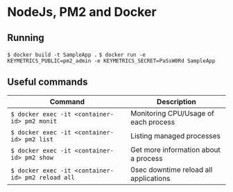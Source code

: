 # NodeJs, PM2 and Docker

## Running
```$ docker build -t SampleApp .```
```$ docker run -e KEYMETRICS_PUBLIC=pm2_admin -e KEYMETRICS_SECRET=PaSsW0Rd SampleApp```

## Useful commands

Command | Description
--------|------------
```$ docker exec -it <container-id> pm2 monit``` | Monitoring CPU/Usage of each process
```$ docker exec -it <container-id> pm2 list``` | Listing managed processes
```$ docker exec -it <container-id> pm2 show``` | Get more information about a process
```$ docker exec -it <container-id> pm2 reload all``` | 0sec downtime reload all applications